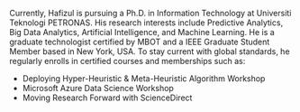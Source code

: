 Currently, Hafizul is pursuing a Ph.D. in Information Technology at Universiti Teknologi PETRONAS. His research interests include Predictive Analytics, Big Data Analytics, Artificial Intelligence, and Machine Learning. He is a graduate technologist certified by MBOT and a IEEE Graduate Student Member based in New York, USA. To stay current with global standards, he regularly enrolls in certified courses and memberships such as:
<ul>
  <li>Deploying Hyper-Heuristic &amp; Meta-Heuristic Algorithm Workshop</li>
	<li>Microsoft Azure Data Science Workshop</li>
	<li>Moving Research Forward with ScienceDirect</li>
</ul>
